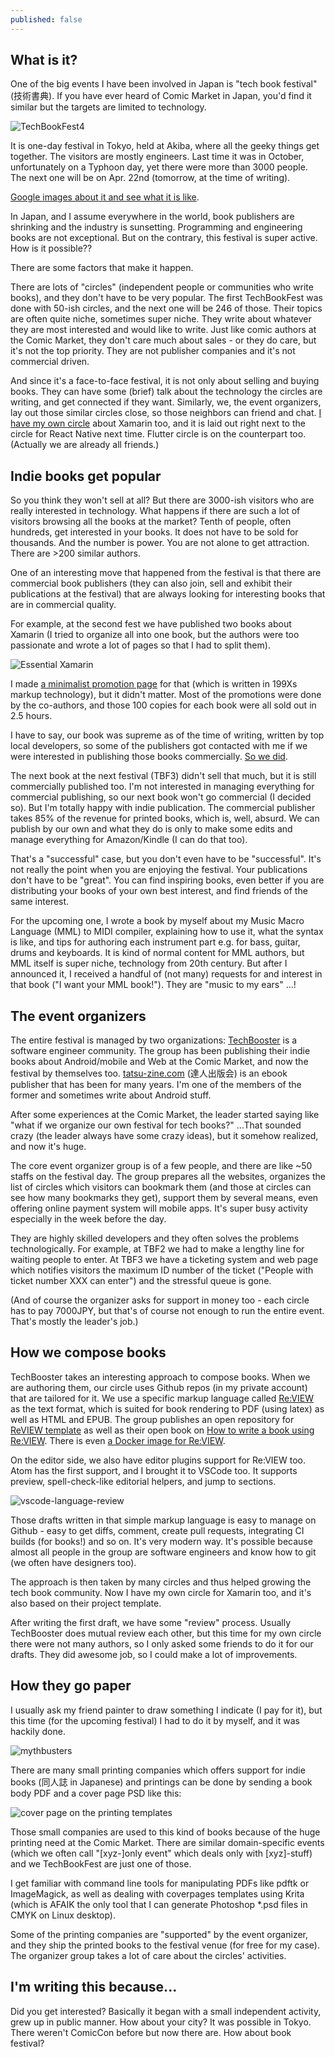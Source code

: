 ```yaml
---
published: false
---
```

## What is it?

One of the big events I have been involved in Japan is "tech book festival" (技術書典). If you have ever heard of Comic Market in Japan, you'd find it similar but the targets are limited to technology.

![TechBookFest4](https://techbookfest.org/assets/tbf04/images/top.jpg)

It is one-day festival in Tokyo, held at Akiba, where all the geeky things get together. The visitors are mostly engineers. Last time it was in October, unfortunately on a Typhoon day, yet there were more than 3000 people. The next one will be on Apr. 22nd (tomorrow, at the time of writing).

[Google images about it and see what it is like](https://www.google.com/search?tbm=isch&q=%E6%8A%80%E8%A1%93%E6%9B%B8%E5%85%B8&tbs=imgo:1).

In Japan, and I assume everywhere in the world, book publishers are shrinking and the industry is sunsetting. Programming and engineering books are not exceptional. But on the contrary, this festival is super active. How is it possible??

There are some factors that make it happen.

There are lots of "circles" (independent people or communities who write books), and they don't have to be very popular. The first TechBookFest was done with 50-ish circles, and the next one will be 246 of those. Their topics are often quite niche, sometimes super niche. They write about whatever they are most interested and would like to write. Just like comic authors at the Comic Market, they don't care much about sales - or they do care, but it's not the top priority. They are not publisher companies and it's not commercial driven.

And since it's a face-to-face festival, it is not only about selling and buying books. They can have some (brief) talk about the technology the circles are writing, and get connected if they want. Similarly, we, the event organizers, lay out those similar circles close, so those neighbors can friend and chat. [I have my own circle](https://atsushieno.github.io/xamaritans/) about Xamarin too, and it is laid out right next to the circle for React Native next time. Flutter circle is on the counterpart too. (Actually we are already all friends.)

## Indie books get popular

So you think they won't sell at all? But there are 3000-ish visitors who are really interested in technology. What happens if there are such a lot of visitors browsing all the books at the market? Tenth of people, often hundreds, get interested in your books. It does not have to be sold for thousands. And the number is power. You are not alone to get attraction. There are >200 similar authors.

One of an interesting move that happened from the festival is that there are commercial book publishers (they can also join, sell and exhibit their publications at the festival) that are always looking for interesting books that are in commercial quality.

For example, at the second fest we have published two books about Xamarin (I tried to organize all into one book, but the authors were too passionate and wrote a lot of pages so that I had to split them).

![Essential Xamarin](https://cdn-ak.f.st-hatena.com/images/fotolife/a/atsushieno/20170330/20170330191800.png)

I made [a minimalist promotion page](https://atsushieno.github.io/xamaritans/tbf2.html) for that (which is written in 199Xs markup technology), but it didn't matter. Most of the promotions were done by the co-authors, and those 100 copies for each book were all sold out in 2.5 hours.

I have to say, our book was supreme as of the time of writing, written by top local developers, so some of the publishers got contacted with me if we were interested in publishing those books commercially. [So we did](https://www.amazon.co.jp//dp/B07539YT44/).

The next book at the next festival (TBF3) didn't sell that much, but it is still commercially published too. I'm not interested in managing everything for commercial publishing, so our next book won't go commercial (I decided so). But I'm totally happy with indie publication. The commercial publisher takes 85% of the revenue for printed books, which is, well, absurd. We can publish by our own and what they do is only to make some edits and manage everything for Amazon/Kindle (I can do that too).

That's a "successful" case, but you don't even have to be "successful". It's not really the point when you are enjoying the festival. Your publications don't have to be "great". You can find inspiring books, even better if you are distributing your books of your own best interest, and find friends of the same interest.

For the upcoming one, I wrote a book by myself about my Music Macro Language (MML) to MIDI compiler, explaining how to use it, what the syntax is like, and tips for authoring each instrument part e.g. for bass, guitar, drums and keyboards. It is kind of normal content for MML authors, but MML itself is super niche, technology from 20th century. But after I announced it, I received a handful of (not many) requests for and interest in that book ("I want your MML book!"). They are "music to my ears" ...!

## The event organizers

The entire festival is managed by two organizations: [TechBooster](https://techbooster.org/) is a software engineer community. The group has been publishing their indie books about Android/mobile and Web at the Comic Market, and now the festival by themselves too. [tatsu-zine.com](https://tatsu-zine.com/) (達人出版会) is an ebook publisher that has been for many years. I'm one of the members of the former and sometimes write about Android stuff.

After some experiences at the Comic Market, the leader started saying like "what if we organize our own festival for tech books?" ...That sounded crazy (the leader always have some crazy ideas), but it somehow realized, and now it's huge.

The core event organizer group is of a few people, and there are like ~50 staffs on the festival day. The group prepares all the websites, organizes the list of circles which visitors can bookmark them (and those at circles can see how many bookmarks they get), support them by several means, even offering online payment system will mobile apps. It's super busy activity especially in the week before the day.

They are highly skilled developers and they often solves the problems technologically. For example, at TBF2 we had to make a lengthy line for waiting people to enter. At TBF3 we have a ticketing system and web page which notifies visitors the maximum ID number of the ticket ("People with ticket number XXX can enter") and the stressful queue is gone.

(And of course the organizer asks for support in money too - each circle has to pay 7000JPY, but that's of course not enough to run the entire event. That's mostly the leader's job.)

## How we compose books

TechBooster takes an interesting approach to compose books. When we are authoring them, our circle uses Github repos (in my private account) that are tailored for it. We use a specific markup language called [Re:VIEW](https://github.com/kmuto/review) as the text format, which is suited for book rendering to PDF (using latex) as well as HTML and EPUB. The group publishes an open repository for [ReVIEW template](https://github.com/TechBooster/ReVIEW-Template) as well as their open book on [How to write a book using Re:VIEW](https://github.com/TechBooster/C89-FirstStepReVIEW-v2). There is even [a Docker image for Re:VIEW](https://hub.docker.com/r/vvakame/review/).

On the editor side, we also have editor plugins support for Re:VIEW too. Atom has the first support, and I brought it to VSCode too. It supports preview, spell-check-like editorial helpers, and jump to sections.

![vscode-language-review](https://raw.githubusercontent.com/atsushieno/vscode-language-review/master/docs/images/sshot-preview.png)

Those drafts written in that simple markup language is easy to manage on Github - easy to get diffs, comment, create pull requests, integrating CI builds (for books!) and so on. It's very modern way. It's possible because almost all people in the group are software engineers and know how to git (we often have designers too).

The approach is then taken by many circles and thus helped growing the tech book community. Now I have my own circle for Xamarin too, and it's also based on their project template.

After writing the first draft, we have some "review" process. Usually TechBooster does mutual review each other, but this time for my own circle there were not many authors, so I only asked some friends to do it for our drafts. They did awesome job, so I could make a lot of improvements.

## How they go paper

I usually ask my friend painter to draw something I indicate (I pay for it), but this time (for the upcoming festival) I had to do it by myself, and it was hackily done. 

![mythbusters](https://cdn-ak.f.st-hatena.com/images/fotolife/a/atsushieno/20180419/20180419085023.png)

There are many small printing companies which offers support for indie books (同人誌 in Japanese) and printings can be done by sending a book body PDF and a cover page PSD like this:

![cover page on the printing templates](https://cdn-ak.f.st-hatena.com/images/fotolife/a/atsushieno/20180419/20180419082929.png)

Those small companies are used to this kind of books because of the huge printing need at the Comic Market. There are similar domain-specific events (which we often call "[xyz-]only event" which deals only with [xyz]-stuff) and we TechBookFest are just one of those.

I get familiar with command line tools for manipulating PDFs like pdftk or ImageMagick, as well as dealing with coverpages templates using Krita (which is AFAIK the only tool that I can generate Photoshop *.psd files in CMYK on Linux desktop).

Some of the printing companies are "supported" by the event organizer, and they ship the printed books to the festival venue (for free for my case). The organizer group takes a lot of care about the circles' activities.

## I'm writing this because...

Did you get interested? Basically it began with a small independent activity, grew up in public manner. How about your city? It was possible in Tokyo. There weren't ComicCon before but now there are. How about book festival?